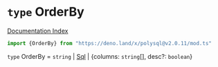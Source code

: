 # `type` OrderBy

[Documentation Index](../README.md)

```ts
import {OrderBy} from "https://deno.land/x/polysql@v2.0.11/mod.ts"
```

`type` OrderBy = `string` | [Sql](../class.Sql/README.md) | \{columns: `string`\[], desc?: `boolean`}